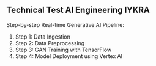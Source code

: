 ## Technical Test AI Engineering IYKRA

Step-by-step Real-time Generative AI Pipeline:
1. Step 1: Data Ingestion
2. Step 2: Data Preprocessing
3. Step 3: GAN Training with TensorFlow
4. Step 4: Model Deployment using Vertex AI
